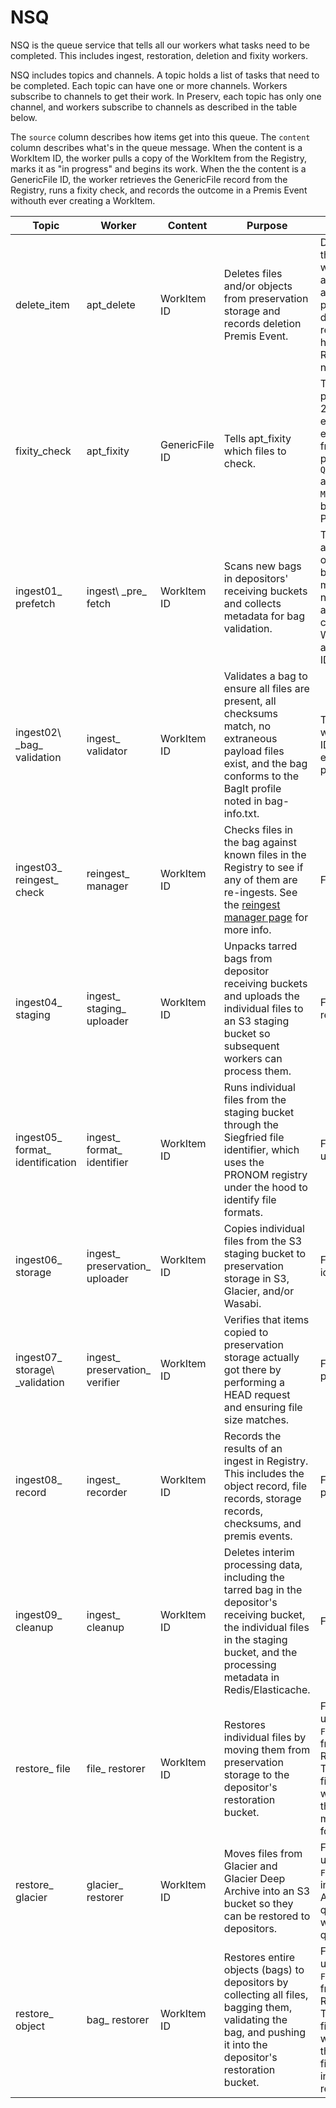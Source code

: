 # NSQ

NSQ is the queue service that tells all our workers what tasks need to be completed. This includes ingest, restoration, deletion and fixity workers.

NSQ includes topics and channels. A topic holds a list of tasks that need to be completed. Each topic can have one or more channels. Workers subscribe to channels to get their work. In Preserv, each topic has only one channel, and workers subscribe to channels as described in the table below.

The `source` column describes how items get into this queue. The `content` column describes what's in the queue message. When the content is a WorkItem ID, the worker pulls a copy of the WorkItem from the Registry, marks it as "in progress" and begins its work. When the the content is a GenericFile ID, the worker retrieves the GenericFile record from the Registry, runs a fixity check, and records the outcome in a Premis Event withouth ever creating a WorkItem.

Topic | Worker | Content|  Purpose | Source
----- | ------ | ------- | ------- | ------
delete\_item | apt\_delete | WorkItem ID | Deletes files and/or objects from preservation storage and records deletion Premis Event. | Deletions are pushed into the queue by the Registry when they're approved by an institutional admin. The apt\_queue service runs periodically to catch any deletion and restoration requests that may not have made it from Registry to NSQ due to network errors.
fixity\_check | apt\_fixity | GenericFile ID | Tells apt\_fixity which files to check. | The apt\_queue_fixity process pushes about 2500 files into this queue every 20-30 minutes. The exact number and frequency are defined by params `QUEUE_FIXITY_INTERVAL` and `MAX_FIXITY_ITEMS_PER_RUN`, both of which are in AWS Parameter Store.
ingest01\_ prefetch | ingest\ _pre\_ fetch | WorkItem ID | Scans new bags in depositors' receiving buckets and collects metadata for bag validation. | The ingest\_bucket\_reader, a cron job running in its own container, checks the buckets every few minutes. When it finds new bags with no associated WorkItem, it creates a new Ingest WorkItem in the Registry and pushes the WorkItem ID into this queue.
ingest02\ _bag\_ validation | ingest\_ validator | WorkItem ID | Validates a bag to ensure all files are present, all checksums match, no extraneous payload files exist, and the bag conforms to the BagIt profile noted in bag-info.txt. | The ingest\_pre\_fetch worker pushes WorkItem IDs into this queue for each item it successfully processes.
ingest03\_ reingest\_ check | reingest\_ manager | WorkItem ID | Checks files in the bag against known files in the Registry to see if any of them are re-ingests. See the [reingest manager page](/workers/ingest/reingest-manager/) for more info. | Filled by ingest\_validator.
ingest04\_ staging | ingest\_ staging\_ uploader | WorkItem ID | Unpacks tarred bags from depositor receiving buckets and uploads the individual files to an S3 staging bucket so subsequent workers can process them. | Filled by reingest\_manager.
ingest05\_ format\_ identification | ingest\_ format\_ identifier | WorkItem ID | Runs individual files from the staging bucket through the Siegfried file identifier, which uses the PRONOM registry under the hood to identify file formats. | Filled by ingest\_ staging\_ uploader.
ingest06\_ storage | ingest\_ preservation\_ uploader | WorkItem ID | Copies individual files from the S3 staging bucket to preservation storage in S3, Glacier, and/or Wasabi. | Filled by ingest\_ format\_ identifier.
ingest07\_ storage\ _validation | ingest\_ preservation\_ verifier | WorkItem ID | Verifies that items copied to preservation storage actually got there by performing a HEAD request and ensuring file size matches. | Filled by ingest\_ preservation\_ uploader.
ingest08\_ record | ingest\_ recorder | WorkItem ID | Records the results of an ingest in Registry. This includes the object record, file records, storage records, checksums, and premis events. | Filled by ingest\_ preservation\_ verifier.
ingest09\_ cleanup | ingest\_ cleanup | WorkItem ID | Deletes interim processing data, including the tarred bag in the depositor's receiving bucket, the individual files in the staging bucket, and the processing metadata in Redis/Elasticache. | Filled by ingest\_recorder.
restore\_ file | file\_ restorer | WorkItem ID | Restores individual files by moving them from preservation storage to the depositor's restoration bucket. | Filled by Registry when a user clicks the `Restore File` button, with backup from `apt_queue` in case Registry queueing fails. This topic can also be filled by restore\_glacier worker when it determines that a Glacier file has been moved into an S3 bucket for retrieval.
restore\_ glacier | glacier\_ restorer | WorkItem ID | Moves files from Glacier and Glacier Deep Archive into an S3 bucket so they can be restored to depositors. | Filled by Registry when a user clicks the `Restore File` button for an object in Glacier or Glacier Deep Archive. Registry queueing fails, `apt_queue` will find the item and queue it.
restore\_ object | bag\_ restorer | WorkItem ID | Restores entire objects (bags) to depositors by collecting all files, bagging them, validating the bag, and pushing it into the depositor's restoration bucket. | Filled by Registry when a user clicks the `Restore File` button, with backup from `apt_queue` in case Registry queueing fails. This topic can also be filled by restore\_glacier worker when it determines that all of a bag's Glacier files have been moved into an S3 bucket for retrieval.
